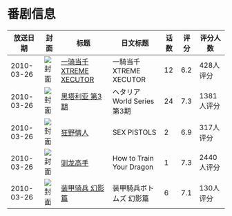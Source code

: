 # 番剧信息

|放送日期|封面|标题|日文标题|话数|评分|评分人数|
|---|---|---|---|---|---|---|
|2010-03-26|![封面](https://lain.bgm.tv/pic/cover/c/a7/32/4281_0NRUZ.jpg)|[一骑当千 XTREME XECUTOR](https://bangumi.tv/subject/4281)|一騎当千 XTREME XECUTOR|12|6.2|428人评分|
|2010-03-26|![封面](https://lain.bgm.tv/pic/cover/c/72/30/4450_7t777.jpg)|[黑塔利亚 第3期](https://bangumi.tv/subject/4450)|ヘタリア World Series 第3期|24|7.3|1381人评分|
|2010-03-26|![封面](https://lain.bgm.tv/pic/cover/c/94/5e/4873_JuLPo.jpg)|[狂野情人](https://bangumi.tv/subject/4873)|SEX PISTOLS|2|6.9|317人评分|
|2010-03-26|![封面](https://lain.bgm.tv/pic/cover/c/34/76/35959_FtpHa.jpg)|[驯龙高手](https://bangumi.tv/subject/13295)|How to Train Your Dragon|1|7.3|2440人评分|
|2010-03-26|![封面](https://lain.bgm.tv/pic/cover/c/a7/e3/41734_i3Ofs.jpg)|[装甲骑兵 幻影篇](https://bangumi.tv/subject/41734)|装甲騎兵ボトムズ 幻影篇|6|7.1|130人评分|
